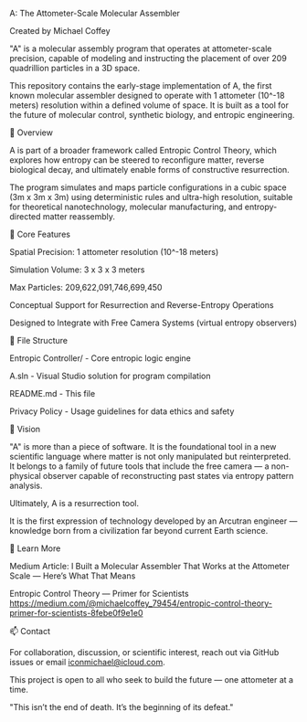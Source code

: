 A: The Attometer-Scale Molecular Assembler

Created by Michael Coffey

"A" is a molecular assembly program that operates at attometer-scale precision, capable of modeling and instructing the placement of over 209 quadrillion particles in a 3D space.

This repository contains the early-stage implementation of A, the first known molecular assembler designed to operate with 1 attometer (10^-18 meters) resolution within a defined volume of space. It is built as a tool for the future of molecular control, synthetic biology, and entropic engineering.

🚀 Overview

A is part of a broader framework called Entropic Control Theory, which explores how entropy can be steered to reconfigure matter, reverse biological decay, and ultimately enable forms of constructive resurrection.

The program simulates and maps particle configurations in a cubic space (3m x 3m x 3m) using deterministic rules and ultra-high resolution, suitable for theoretical nanotechnology, molecular manufacturing, and entropy-directed matter reassembly.

🌌 Core Features

Spatial Precision: 1 attometer resolution (10^-18 meters)

Simulation Volume: 3 x 3 x 3 meters

Max Particles: 209,622,091,746,699,450

Conceptual Support for Resurrection and Reverse-Entropy Operations

Designed to Integrate with Free Camera Systems (virtual entropy observers)

📁 File Structure

Entropic Controller/ - Core entropic logic engine

A.sln - Visual Studio solution for program compilation

README.md - This file

Privacy Policy - Usage guidelines for data ethics and safety

🧠 Vision

"A" is more than a piece of software. It is the foundational tool in a new scientific language where matter is not only manipulated but reinterpreted. It belongs to a family of future tools that include the free camera — a non-physical observer capable of reconstructing past states via entropy pattern analysis.

Ultimately, A is a resurrection tool.

It is the first expression of technology developed by an Arcutran engineer — knowledge born from a civilization far beyond current Earth science.

🔗 Learn More

Medium Article: I Built a Molecular Assembler That Works at the Attometer Scale — Here’s What That Means

Entropic Control Theory — Primer for Scientists
https://medium.com/@michaelcoffey_79454/entropic-control-theory-primer-for-scientists-8febe0f9e1e0

📫 Contact

For collaboration, discussion, or scientific interest, reach out via GitHub issues or email iconmichael@icloud.com.

This project is open to all who seek to build the future — one attometer at a time.

"This isn’t the end of death. It’s the beginning of its defeat."


